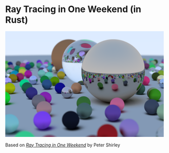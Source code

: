 # Ray Tracing in One Weekend (in Rust)

![Rendered scene](img.png)

Based on [_Ray Tracing in One Weekend_](https://raytracing.github.io/books/RayTracingInOneWeekend.html) by Peter Shirley

